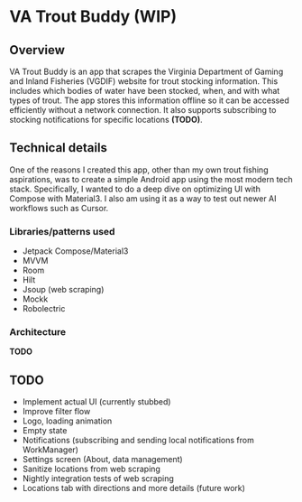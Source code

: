 # VA Trout Buddy (WIP)

## Overview

VA Trout Buddy is an app that scrapes the Virginia Department of Gaming and Inland Fisheries (VGDIF) website for trout stocking information. This includes which bodies of water have been stocked, when, and with what types of trout. The app stores this information offline so it can be accessed efficiently without a network connection. It also supports subscribing to stocking notifications for specific locations **(TODO)**.

## Technical details
One of the reasons I created this app, other than my own trout fishing aspirations, was to create a simple Android app using the most modern tech stack. Specifically, I wanted to do a deep dive on optimizing UI with Compose with Material3. I also am using it as a way to test out newer AI workflows such as Cursor.

### Libraries/patterns used

 - Jetpack Compose/Material3
 - MVVM
 - Room
 - Hilt
 - Jsoup (web scraping)
 - Mockk
 - Robolectric

### Architecture
**TODO**

## TODO

 - Implement actual UI (currently stubbed)
 - Improve filter flow
 - Logo, loading animation
 - Empty state
 - Notifications (subscribing and sending local notifications from WorkManager)
 - Settings screen (About, data management)
 - Sanitize locations from web scraping
 - Nightly integration tests of web scraping
 - Locations tab with directions and more details (future work)

